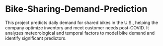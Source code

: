 # Bike-Sharing-Demand-Prediction
This project predicts daily demand for shared bikes in the U.S., helping the company optimize inventory and meet customer needs post-COVID. It analyzes meteorological and temporal factors to model bike demand and identify significant predictors.
